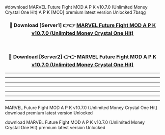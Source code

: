 #download MARVEL Future Fight MOD A P K v10.7.0 (Unlimited Money Crystal One Hit)  A P K [MOD] premium latest version Unlocked 7bsqg 



<div align="center">
<h3>🔴 Download [Server1] 👉👉 <a href="https://apkdownload2.web.app/">MARVEL Future Fight MOD A P K v10.7.0 (Unlimited Money Crystal One Hit) </a></h3><br>

<h3>🔴 Download [Server2] 👉👉 <a href="https://apkdownload2.web.app/">MARVEL Future Fight MOD A P K v10.7.0 (Unlimited Money Crystal One Hit) </a></h3>
</div>





----------------------------------------------------------

----------------------------------------------------------

----------------------------------------------------------

----------------------------------------------------------

----------------------------------------------------------

----------------------------------------------------------

----------------------------------------------------------

MARVEL Future Fight MOD A P K v10.7.0 (Unlimited Money Crystal One Hit)  download premium latest version Unlocked

download MARVEL Future Fight MOD A P K v10.7.0 (Unlimited Money Crystal One Hit)  premium latest version Unlocked

